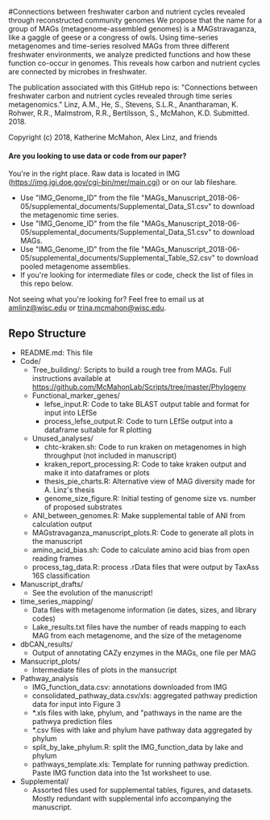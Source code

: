 #Connections between freshwater carbon and nutrient cycles revealed through reconstructed community genomes
We propose that the name for a group of MAGs (metagenome-assembled genomes) is a MAGstravaganza, like a gaggle of geese or a congress of owls. Using time-series metagenomes and time-series resolved MAGs from three different freshwater environments, we analyze predicted functions and how these function co-occur in genomes. This reveals how carbon and nutrient cycles are connected by microbes in freshwater.

The publication associated with this GitHub repo is:
"Connections between freshwater carbon and nutrient cycles revealed through time series metagenomics." Linz, A.M., He, S., Stevens, S.L.R., Anantharaman, K. Rohwer, R.R., Malmstrom, R.R., Bertilsson, S., McMahon, K.D. Submitted. 2018.

Copyright (c) 2018, Katherine McMahon, Alex Linz, and friends

#### Are you looking to use data or code from our paper?
You're in the right place. Raw data is located in IMG (https://img.jgi.doe.gov/cgi-bin/mer/main.cgi) or on our lab fileshare.
- Use "IMG_Genome_ID" from the file "MAGs_Manuscript_2018-06-05/supplemental_documents/Supplemental_Data_S1.csv" to download the metagenomic time series.
- Use "IMG_Genome_ID" from the file "MAGs_Manuscript_2018-06-05/supplemental_documents/Supplemental_Data_S1.csv" to download MAGs.
- Use "IMG_Genome_ID" from the file "MAGs_Manuscript_2018-06-05/supplemental_documents/Supplemental_Table_S2.csv" to download pooled metagenome assemblies.
- If you're looking for intermediate files or code, check the list of files in this repo below.

Not seeing what you're looking for? Feel free to email us at amlinz@wisc.edu or trina.mcmahon@wisc.edu.


Repo Structure
------------------------------
					
- README.md: This file
- Code/
  - Tree_building/: Scripts to build a rough tree from MAGs. Full instructions available at https://github.com/McMahonLab/Scripts/tree/master/Phylogeny
  - Functional_marker_genes/
    - lefse_input.R: Code to take BLAST output table and format for input into LEfSe
    - process_lefse_output.R: Code to turn LEfSe output into a dataframe suitable for R plotting
  - Unused_analyses/
    - chtc-kraken.sh: Code to run kraken on metagenomes in high throughput (not included in manuscript)
    - kraken_report_processing.R: Code to take kraken output and make it into dataframes or plots
    - thesis_pie_charts.R: Alternative view of MAG diversity made for A. Linz's thesis
    - genome_size_figure.R: Initial testing of genome size vs. number of proposed substrates
  - ANI_between_genomes.R: Make supplemental table of ANI from calculation output
  - MAGstravaganza_manuscript_plots.R: Code to generate all plots in the manuscript
  - amino_acid_bias.sh: Code to calculate amino acid bias from open reading frames
  - process_tag_data.R: process .rData files that were output by TaxAss 16S classification
- Manuscript_drafts/
  - See the evolution of the manuscript!
- time_series_mapping/
  - Data files with metagenome information (ie dates, sizes, and library codes)
  - Lake_results.txt files have the number of reads mapping to each MAG from each metagenome, and the size of the metagenome
- dbCAN_results/
  - Output of annotating CAZy enzymes in the MAGs, one file per MAG
- Mansucript_plots/
  - Intermediate files of plots in the mansucript
- Pathway_analysis
  - IMG_function_data.csv: annotations downloaded from IMG
  - consolidated_pathway_data.csv/xls: aggregated pathway prediction data for input into Figure 3
  - *.xls files with lake, phylum, and "pathways in the name are the pathwya prediction files
  - *.csv files with lake and phylum have pathway data aggregated by phylum
  - split_by_lake_phylum.R: split the IMG_function_data by lake and phylum
  - pathways_template.xls: Template for running pathway prediction. Paste IMG function data into the 1st worksheet to use.
- Supplemental/
  - Assorted files used for supplemental tables, figures, and datasets. Mostly redundant with supplemental info accompanying the manuscript.
